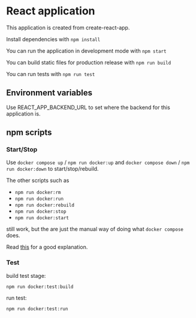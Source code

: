 # React application

This application is created from create-react-app.

Install dependencies with `npm install`

You can run the application in development mode with `npm start`

You can build static files for production release with `npm run build`

You can run tests with `npm run test`

## Environment variables

Use REACT_APP_BACKEND_URL to set where the backend for this application is.

## npm scripts

### Start/Stop

Use `docker compose up` / `npm run docker:up` and `docker compose down` / `npm run docker:down` to start/stop/rebuild.

The other scripts such as

- `npm run docker:rm`
- `npm run docker:run`
- `npm run docker:rebuild`
- `npm run docker:stop`
- `npm run docker:start`

still work, but the are just the manual way of doing what `docker compose` does.

Read [this](https://stackoverflow.com/questions/41322541/rebuild-docker-container-on-file-changes) for a good explanation.

### Test

build test stage:

```
npm run docker:test:build
```

run test:

```
npm run docker:test:run
```
